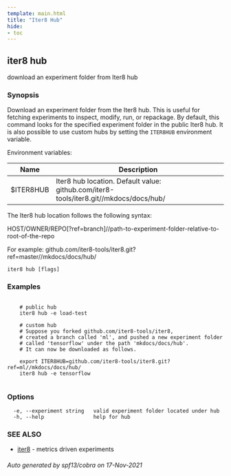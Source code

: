 ```yaml
---
template: main.html
title: "Iter8 Hub"
hide:
- toc
---
```


## iter8 hub

download an experiment folder from Iter8 hub

### Synopsis


Download an experiment folder from the Iter8 hub. This is useful for fetching experiments to inspect, modify, run, or repackage. By default, this command looks for the specified experiment folder in the public Iter8 hub. It is also possible to use custom hubs by setting the `ITER8HUB` environment variable.

Environment variables:

| Name               | Description |
|--------------------| ------------|
| $ITER8HUB          | Iter8 hub location. Default value: github.com/iter8-tools/iter8.git//mkdocs/docs/hub/ |

The Iter8 hub location follows the following syntax:

HOST/OWNER/REPO[?ref=branch]//path-to-experiment-folder-relative-to-root-of-the-repo

For example: github.com/iter8-tools/iter8.git?ref=master//mkdocs/docs/hub/


```
iter8 hub [flags]
```

### Examples

```

	# public hub
	iter8 hub -e load-test

	# custom hub
	# Suppose you forked github.com/iter8-tools/iter8, 
	# created a branch called 'ml', and pushed a new experiment folder 
	# called 'tensorflow' under the path 'mkdocs/docs/hub'. 
	# It can now be downloaded as follows.

	export ITER8HUB=github.com/iter8-tools/iter8.git?ref=ml//mkdocs/docs/hub/
	iter8 hub -e tensorflow
	
```

### Options

```
  -e, --experiment string   valid experiment folder located under hub
  -h, --help                help for hub
```

### SEE ALSO

* [iter8](iter8.md)	 - metrics driven experiments

###### Auto generated by spf13/cobra on 17-Nov-2021
